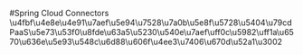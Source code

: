 #Spring Cloud Connectors
\u4fbf\u4e8e\u4e91\u7aef\u5e94\u7528\u7a0b\u5e8f\u5728\u5404\u79cdPaaS\u5e73\u53f0\u8fde\u63a5\u5230\u540e\u7aef\uff0c\u5982\uff1a\u6570\u636e\u5e93\u548c\u6d88\u606f\u4ee3\u7406\u670d\u52a1\u3002
